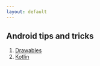 ```yaml
---
layout: default
---
```


## Android tips and tricks
1. [Drawables](./drawables)
2. [Kotlin](./kotlin)
